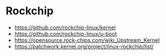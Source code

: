 # Rockchip

- https://github.com/rockchip-linux/kernel
- https://github.com/rockchip-linux/u-boot
- https://opensource.rock-chips.com/wiki_Upstream_Kernel
- https://patchwork.kernel.org/project/linux-rockchip/list/
